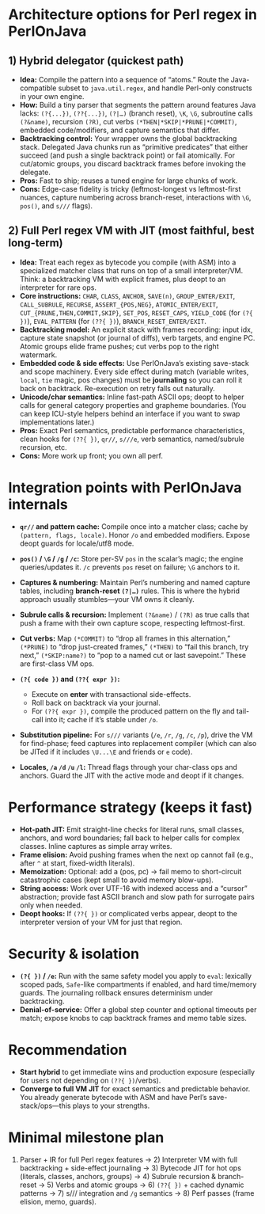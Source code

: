 # Architecture options for Perl regex in PerlOnJava

## 1) Hybrid delegator (quickest path)

* **Idea:** Compile the pattern into a sequence of “atoms.” Route the Java-compatible subset to `java.util.regex`, and handle Perl-only constructs in your own engine.
* **How:** Build a tiny parser that segments the pattern around features Java lacks: `(?{...})`, `(??{...})`, `(?|…)` (branch reset), `\K`, `\G`, subroutine calls `(?&name)`, recursion `(?R)`, cut verbs `(*THEN|*SKIP|*PRUNE|*COMMIT)`, embedded code/modifiers, and capture semantics that differ.
* **Backtracking control:** Your wrapper owns the global backtracking stack. Delegated Java chunks run as “primitive predicates” that either succeed (and push a single backtrack point) or fail atomically. For cut/atomic groups, you discard backtrack frames before invoking the delegate.
* **Pros:** Fast to ship; reuses a tuned engine for large chunks of work.
* **Cons:** Edge-case fidelity is tricky (leftmost-longest vs leftmost-first nuances, capture numbering across branch-reset, interactions with `\G`, `pos()`, and `s///` flags).

## 2) Full Perl regex VM with JIT (most faithful, best long-term)

* **Idea:** Treat each regex as bytecode you compile (with ASM) into a specialized matcher class that runs on top of a small interpreter/VM. Think: a backtracking VM with explicit frames, plus deopt to an interpreter for rare ops.
* **Core instructions:** `CHAR`, `CLASS`, `ANCHOR`, `SAVE(n)`, `GROUP_ENTER/EXIT`, `CALL_SUBRULE`, `RECURSE`, `ASSERT_{POS,NEG}`, `ATOMIC_ENTER/EXIT`, `CUT_{PRUNE,THEN,COMMIT,SKIP}`, `SET_POS`, `RESET_CAPS`, `YIELD_CODE` (for `(?{ })`), `EVAL_PATTERN` (for `(??{ })`), `BRANCH_RESET_ENTER/EXIT`.
* **Backtracking model:** An explicit stack with frames recording: input idx, capture state snapshot (or journal of diffs), verb targets, and engine PC. Atomic groups elide frame pushes; cut verbs pop to the right watermark.
* **Embedded code & side effects:** Use PerlOnJava’s existing save-stack and scope machinery. Every side effect during match (variable writes, `local`, `tie` magic, pos changes) must be **journaling** so you can roll it back on backtrack. Re-execution on retry falls out naturally.
* **Unicode/char semantics:** Inline fast-path ASCII ops; deopt to helper calls for general category properties and grapheme boundaries. (You can keep ICU-style helpers behind an interface if you want to swap implementations later.)
* **Pros:** Exact Perl semantics, predictable performance characteristics, clean hooks for `(??{ })`, `qr//`, `s///e`, verb semantics, named/subrule recursion, etc.
* **Cons:** More work up front; you own all perf.

# Integration points with PerlOnJava internals

* **`qr//` and pattern cache:** Compile once into a matcher class; cache by `(pattern, flags, locale)`. Honor `/o` and embedded modifiers. Expose deopt guards for locale/utf8 mode.
* **`pos()` / `\G` / `/g` / `/c`:** Store per-SV `pos` in the scalar’s magic; the engine queries/updates it. `/c` prevents `pos` reset on failure; `\G` anchors to it.
* **Captures & numbering:** Maintain Perl’s numbering and named capture tables, including **branch-reset `(?|…)`** rules. This is where the hybrid approach usually stumbles—your VM owns it cleanly.
* **Subrule calls & recursion:** Implement `(?&name)` / `(?R)` as true calls that push a frame with their own capture scope, respecting leftmost-first.
* **Cut verbs:** Map `(*COMMIT)` to “drop all frames in this alternation,” `(*PRUNE)` to “drop just-created frames,” `(*THEN)` to “fail this branch, try next,” `(*SKIP:name?)` to “pop to a named cut or last savepoint.” These are first-class VM ops.
* **`(?{ code })` and `(??{ expr })`:**

  * Execute on **enter** with transactional side-effects.
  * Roll back on backtrack via your journal.
  * For `(??{ expr })`, compile the produced pattern on the fly and tail-call into it; cache if it’s stable under `/o`.
* **Substitution pipeline:** For `s///` variants (`/e`, `/r`, `/g`, `/c`, `/p`), drive the VM for find-phase; feed captures into replacement compiler (which can also be JITed if it includes `\U...\E` and friends or `e` code).
* **Locales, `/a` `/d` `/u` `/l`:** Thread flags through your char-class ops and anchors. Guard the JIT with the active mode and deopt if it changes.

# Performance strategy (keeps it fast)

* **Hot-path JIT:** Emit straight-line checks for literal runs, small classes, anchors, and word boundaries; fall back to helper calls for complex classes. Inline captures as simple array writes.
* **Frame elision:** Avoid pushing frames when the next op cannot fail (e.g., after `^` at start, fixed-width literals).
* **Memoization:** Optional: add a (pos, pc) → fail memo to short-circuit catastrophic cases (kept small to avoid memory blow-ups).
* **String access:** Work over UTF-16 with indexed access and a “cursor” abstraction; provide fast ASCII branch and slow path for surrogate pairs only when needed.
* **Deopt hooks:** If `(??{ })` or complicated verbs appear, deopt to the interpreter version of your VM for just that region.

# Security & isolation

* **`(?{ })` / `/e`:** Run with the same safety model you apply to `eval`: lexically scoped pads, `Safe`-like compartments if enabled, and hard time/memory guards. The journaling rollback ensures determinism under backtracking.
* **Denial-of-service:** Offer a global step counter and optional timeouts per match; expose knobs to cap backtrack frames and memo table sizes.

# Recommendation

* **Start hybrid** to get immediate wins and production exposure (especially for users not depending on `(??{ })`/verbs).
* **Converge to full VM JIT** for exact semantics and predictable behavior. You already generate bytecode with ASM and have Perl’s save-stack/ops—this plays to your strengths.

# Minimal milestone plan

1. Parser + IR for full Perl regex features → 2) Interpreter VM with full backtracking + side-effect journaling → 3) Bytecode JIT for hot ops (literals, classes, anchors, groups) → 4) Subrule recursion & branch-reset → 5) Verbs and atomic groups → 6) `(??{ })` + cached dynamic patterns → 7) s/// integration and `/g` semantics → 8) Perf passes (frame elision, memo, guards).


